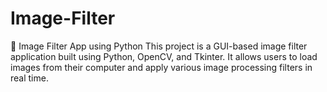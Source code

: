 # Image-Filter
📸 Image Filter App using Python This project is a GUI-based image filter application built using Python, OpenCV, and Tkinter. It allows users to load images from their computer and apply various image processing filters in real time.
